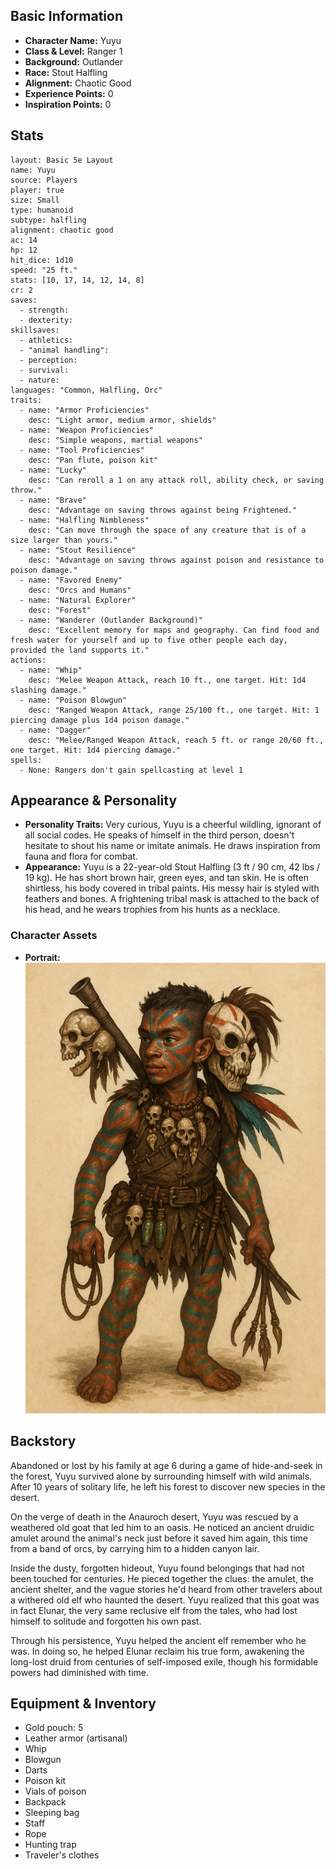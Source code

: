 ## Basic Information

- **Character Name:** Yuyu
- **Class & Level:** Ranger 1
- **Background:** Outlander
- **Race:** Stout Halfling
- **Alignment:** Chaotic Good
- **Experience Points:** 0
- **Inspiration Points:** 0


## Stats

```statblock
layout: Basic 5e Layout
name: Yuyu
source: Players
player: true
size: Small
type: humanoid
subtype: halfling
alignment: chaotic good
ac: 14
hp: 12
hit_dice: 1d10
speed: "25 ft."
stats: [10, 17, 14, 12, 14, 8]
cr: 2
saves:
  - strength: ­
  - dexterity: ­
skillsaves:
  - athletics: ­
  - "animal handling": ­
  - perception: ­
  - survival: ­
  - nature: ­
languages: "Common, Halfling, Orc"
traits:
  - name: "Armor Proficiencies"
    desc: "Light armor, medium armor, shields"
  - name: "Weapon Proficiencies"
    desc: "Simple weapons, martial weapons"
  - name: "Tool Proficiencies"
    desc: "Pan flute, poison kit"
  - name: "Lucky"
    desc: "Can reroll a 1 on any attack roll, ability check, or saving throw."
  - name: "Brave"
    desc: "Advantage on saving throws against being Frightened."
  - name: "Halfling Nimbleness"
    desc: "Can move through the space of any creature that is of a size larger than yours."
  - name: "Stout Resilience"
    desc: "Advantage on saving throws against poison and resistance to poison damage."
  - name: "Favored Enemy"
    desc: "Orcs and Humans"
  - name: "Natural Explorer"
    desc: "Forest"
  - name: "Wanderer (Outlander Background)"
    desc: "Excellent memory for maps and geography. Can find food and fresh water for yourself and up to five other people each day, provided the land supports it."
actions:
  - name: "Whip"
    desc: "Melee Weapon Attack, reach 10 ft., one target. Hit: 1d4 slashing damage."
  - name: "Poison Blowgun"
    desc: "Ranged Weapon Attack, range 25/100 ft., one target. Hit: 1 piercing damage plus 1d4 poison damage."
  - name: "Dagger"
    desc: "Melee/Ranged Weapon Attack, reach 5 ft. or range 20/60 ft., one target. Hit: 1d4 piercing damage."
spells:
  - None: Rangers don't gain spellcasting at level 1
```


## Appearance & Personality

- **Personality Traits:** Very curious, Yuyu is a cheerful wildling, ignorant of all social codes. He speaks of himself in the third person, doesn't hesitate to shout his name or imitate animals. He draws inspiration from fauna and flora for combat.
- **Appearance:** Yuyu is a 22-year-old Stout Halfling (3 ft / 90 cm, 42 lbs / 19 kg). He has short brown hair, green eyes, and tan skin. He is often shirtless, his body covered in tribal paints. His messy hair is styled with feathers and bones. A frightening tribal mask is attached to the back of his head, and he wears trophies from his hunts as a necklace.

### Character Assets
- **Portrait:** ![Yuyu](../Assets/Yuyu.png)

## Backstory
Abandoned or lost by his family at age 6 during a game of hide-and-seek in the forest, Yuyu survived alone by surrounding himself with wild animals. After 10 years of solitary life, he left his forest to discover new species in the desert.

On the verge of death in the Anauroch desert, Yuyu was rescued by a weathered old goat that led him to an oasis. He noticed an ancient druidic amulet around the animal's neck just before it saved him again, this time from a band of orcs, by carrying him to a hidden canyon lair.

Inside the dusty, forgotten hideout, Yuyu found belongings that had not been touched for centuries. He pieced together the clues: the amulet, the ancient shelter, and the vague stories he'd heard from other travelers about a withered old elf who haunted the desert. Yuyu realized that this goat was in fact Elunar, the very same reclusive elf from the tales, who had lost himself to solitude and forgotten his own past.

Through his persistence, Yuyu helped the ancient elf remember who he was. In doing so, he helped Elunar reclaim his true form, awakening the long-lost druid from centuries of self-imposed exile, though his formidable powers had diminished with time.

## Equipment & Inventory
- Gold pouch: 5
- Leather armor (artisanal)
- Whip
- Blowgun
- Darts
- Poison kit
- Vials of poison
- Backpack
- Sleeping bag
- Staff
- Rope
- Hunting trap
- Traveler's clothes
